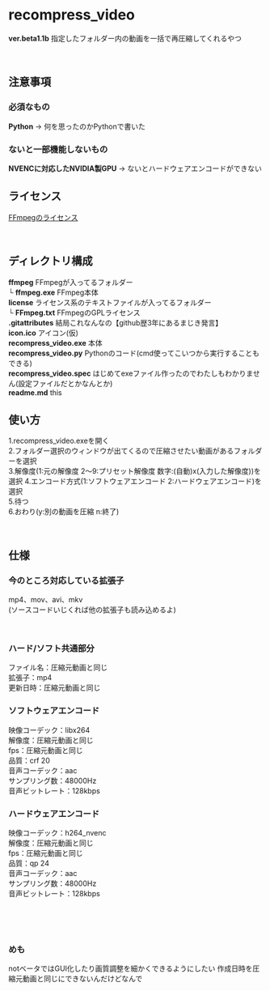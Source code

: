 # recompress_video
 **ver.beta1.1b**
 指定したフォルダー内の動画を一括で再圧縮してくれるやつ

<br>

## 注意事項
 ### 必須なもの
  **Python**
  → 何を思ったのかPythonで書いた

 ### ないと一部機能しないもの
  **NVENCに対応したNVIDIA製GPU**
  → ないとハードウェアエンコードができない

## ライセンス
 [FFmpegのライセンス](/license/FFmpeg.txt)

<br>

## ディレクトリ構成
 **ffmpeg** FFmpegが入ってるフォルダー<br>
 └ **ffmpeg.exe** FFmpeg本体<br>
  **license** ライセンス系のテキストファイルが入ってるフォルダー<br>
 └ **FFmpeg.txt** FFmpegのGPLライセンス<br>
 **.gitattributes** 結局これなんなの【github歴3年にあるまじき発言】<br>
 **icon.ico** アイコン(仮)<br>
 **recompress_video.exe** 本体<br>
 **recompress_video.py** Pythonのコード(cmd使ってこいつから実行することもできる)<br>
 **recompress_video.spec** はじめてexeファイル作ったのでわたしもわかりません(設定ファイルだとかなんとか)<br>
 **readme.md** this<br>

## 使い方
 1.recompress_video.exeを開く<br>
 2.フォルダー選択のウィンドウが出てくるので圧縮させたい動画があるフォルダーを選択<br>
 3.解像度(1:元の解像度 2～9:プリセット解像度 数字:(自動)x(入力した解像度))を選択
 4.エンコード方式(1:ソフトウェアエンコード 2:ハードウェアエンコード)を選択<br>
 5.待つ<br>
 6.おわり(y:別の動画を圧縮 n:終了)<br>

<br>

## 仕様
 ### 今のところ対応している拡張子
 mp4、mov、avi、mkv<br>
 (ソースコードいじくれば他の拡張子も読み込めるよ)<br>

<br>

 ### ハード/ソフト共通部分
  ファイル名：圧縮元動画と同じ<br>
  拡張子：mp4<br>
  更新日時：圧縮元動画と同じ<br>

 ### ソフトウェアエンコード
  映像コーデック：libx264<br>
  解像度：圧縮元動画と同じ<br>
  fps：圧縮元動画と同じ<br>
  品質：crf 20<br>
  音声コーデック：aac<br>
  サンプリング数：48000Hz<br>
  音声ビットレート：128kbps<br>

 ### ハードウェアエンコード
  映像コーデック：h264_nvenc<br>
  解像度：圧縮元動画と同じ<br>
  fps：圧縮元動画と同じ<br>
  品質：qp 24<br>
  音声コーデック：aac<br>
  サンプリング数：48000Hz<br>
  音声ビットレート：128kbps<br>
  
<br><br><br>

### めも
notベータではGUI化したり画質調整を細かくできるようにしたい
作成日時を圧縮元動画と同じにできないんだけどなんで
